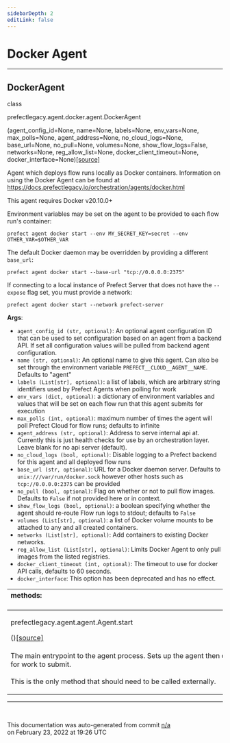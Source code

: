 ```yaml
---
sidebarDepth: 2
editLink: false
---
```

# Docker Agent
---
 ## DockerAgent
 <div class='class-sig' id='prefect-agent-docker-agent-dockeragent'><p class="prefect-sig">class </p><p class="prefect-class">prefectlegacy.agent.docker.agent.DockerAgent</p>(agent_config_id=None, name=None, labels=None, env_vars=None, max_polls=None, agent_address=None, no_cloud_logs=None, base_url=None, no_pull=None, volumes=None, show_flow_logs=False, networks=None, reg_allow_list=None, docker_client_timeout=None, docker_interface=None)<span class="source"><a href="https://github.com/PrefectHQ/prefect/blob/master/src/prefectlegacy/agent/docker/agent.py#L38">[source]</a></span></div>

Agent which deploys flow runs locally as Docker containers. Information on using the Docker Agent can be found at https://docs.prefectlegacy.io/orchestration/agents/docker.html

This agent requires Docker v20.10.0+

Environment variables may be set on the agent to be provided to each flow run's container: 
```
prefect agent docker start --env MY_SECRET_KEY=secret --env OTHER_VAR=$OTHER_VAR

```

The default Docker daemon may be overridden by providing a different `base_url`: 
```
prefect agent docker start --base-url "tcp://0.0.0.0:2375"

```

If connecting to a local instance of Prefect Server that does not have the `--expose` flag set, you must provide a network: 
```
prefect agent docker start --network prefect-server

```



**Args**:     <ul class="args"><li class="args">`agent_config_id (str, optional)`: An optional agent configuration ID that can be used to set         configuration based on an agent from a backend API. If set all configuration values will be         pulled from backend agent configuration.     </li><li class="args">`name (str, optional)`: An optional name to give this agent. Can also be set through         the environment variable `PREFECT__CLOUD__AGENT__NAME`. Defaults to "agent"     </li><li class="args">`labels (List[str], optional)`: a list of labels, which are arbitrary string         identifiers used by Prefect Agents when polling for work     </li><li class="args">`env_vars (dict, optional)`: a dictionary of environment variables and values that will         be set on each flow run that this agent submits for execution     </li><li class="args">`max_polls (int, optional)`: maximum number of times the agent will poll Prefect Cloud         for flow runs; defaults to infinite     </li><li class="args">`agent_address (str, optional)`:  Address to serve internal api at. Currently this is         just health checks for use by an orchestration layer. Leave blank for no api server         (default).     </li><li class="args">`no_cloud_logs (bool, optional)`: Disable logging to a Prefect backend for this agent         and all deployed flow runs     </li><li class="args">`base_url (str, optional)`: URL for a Docker daemon server. Defaults to         `unix:///var/run/docker.sock` however other hosts such as         `tcp://0.0.0.0:2375` can be provided     </li><li class="args">`no_pull (bool, optional)`: Flag on whether or not to pull flow images.         Defaults to `False` if not provided here or in context.     </li><li class="args">`show_flow_logs (bool, optional)`: a boolean specifying whether the agent should         re-route Flow run logs to stdout; defaults to `False`     </li><li class="args">`volumes (List[str], optional)`: a list of Docker volume mounts to be attached to any         and all created containers.     </li><li class="args">`networks (List[str], optional)`: Add containers to existing Docker networks.     </li><li class="args">`reg_allow_list (List[str], optional)`: Limits Docker Agent to only pull images         from the listed registries.     </li><li class="args">`docker_client_timeout (int, optional)`: The timeout to use for docker         API calls, defaults to 60 seconds.     </li><li class="args">`docker_interface`: This option has been deprecated and has no effect.</li></ul>

|methods: &nbsp;&nbsp;&nbsp;&nbsp;&nbsp;&nbsp;&nbsp;&nbsp;&nbsp;&nbsp;&nbsp;&nbsp;&nbsp;&nbsp;&nbsp;&nbsp;&nbsp;&nbsp;&nbsp;&nbsp;&nbsp;&nbsp;&nbsp;&nbsp;&nbsp;&nbsp;&nbsp;&nbsp;&nbsp;&nbsp;&nbsp;&nbsp;&nbsp;&nbsp;&nbsp;&nbsp;&nbsp;&nbsp;&nbsp;&nbsp;&nbsp;&nbsp;&nbsp;&nbsp;&nbsp;&nbsp;&nbsp;&nbsp;&nbsp;&nbsp;&nbsp;&nbsp;&nbsp;&nbsp;&nbsp;&nbsp;&nbsp;&nbsp;&nbsp;&nbsp;&nbsp;&nbsp;&nbsp;&nbsp;&nbsp;&nbsp;&nbsp;&nbsp;&nbsp;&nbsp;&nbsp;&nbsp;&nbsp;&nbsp;&nbsp;&nbsp;&nbsp;&nbsp;&nbsp;&nbsp;&nbsp;&nbsp;&nbsp;&nbsp;&nbsp;&nbsp;&nbsp;&nbsp;&nbsp;&nbsp;&nbsp;&nbsp;&nbsp;&nbsp;&nbsp;&nbsp;&nbsp;&nbsp;&nbsp;&nbsp;&nbsp;&nbsp;&nbsp;&nbsp;&nbsp;&nbsp;&nbsp;&nbsp;&nbsp;&nbsp;&nbsp;&nbsp;&nbsp;&nbsp;&nbsp;&nbsp;&nbsp;&nbsp;&nbsp;&nbsp;&nbsp;&nbsp;&nbsp;&nbsp;&nbsp;&nbsp;&nbsp;&nbsp;&nbsp;&nbsp;&nbsp;&nbsp;&nbsp;&nbsp;&nbsp;&nbsp;&nbsp;&nbsp;&nbsp;&nbsp;&nbsp;&nbsp;&nbsp;&nbsp;&nbsp;&nbsp;&nbsp;&nbsp;&nbsp;&nbsp;|
|:----|
 | <div class='method-sig' id='prefect-agent-agent-agent-start'><p class="prefect-class">prefectlegacy.agent.agent.Agent.start</p>()<span class="source"><a href="https://github.com/PrefectHQ/prefect/blob/master/src/prefectlegacy/agent/agent.py#L180">[source]</a></span></div>
<p class="methods">The main entrypoint to the agent process. Sets up the agent then continuously polls for work to submit.<br><br>This is the only method that should need to be called externally.</p>|

---
<br>


<p class="auto-gen">This documentation was auto-generated from commit <a href='https://github.com/PrefectHQ/prefect/commit/n/a'>n/a</a> </br>on February 23, 2022 at 19:26 UTC</p>